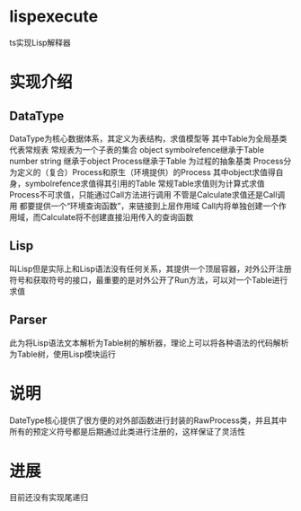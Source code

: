# lispexecute
ts实现Lisp解释器
# 实现介绍
## DataType
DataType为核心数据体系，其定义为表结构，求值模型等 
其中Table为全局基类 
代表常规表 常规表为一个子表的集合 
object symbolrefence继承于Table 
number string 继承于object 
Process继承于Table 为过程的抽象基类 
Process分为定义的（复合）Process和原生（环境提供）的Process 
其中object求值得自身，symbolrefence求值得其引用的Table 
常规Table求值则为计算式求值 
Process不可求值，只能通过Call方法进行调用 
不管是Calculate求值还是Call调用 都要提供一个“环境查询函数”，来链接到上层作用域 
Call内将单独创建一个作用域，而Calculate将不创建直接沿用传入的查询函数 

## Lisp
叫Lisp但是实际上和Lisp语法没有任何关系，其提供一个顶层容器，对外公开注册符号和获取符号的接口，最重要的是对外公开了Run方法，可以对一个Table进行求值 

## Parser
此为将Lisp语法文本解析为Table树的解析器，理论上可以将各种语法的代码解析为Table树，使用Lisp模块运行 

# 说明
DateType核心提供了很方便的对外部函数进行封装的RawProcess类，并且其中所有的预定义符号都是后期通过此类进行注册的，这样保证了灵活性

# 进展
目前还没有实现尾递归